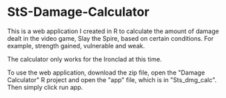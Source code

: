 # StS-Damage-Calculator

This is a web application I created in R to calculate the amount of damage dealt in the video game, Slay the Spire, based on certain conditions. For example, strength gained, vulnerable and weak.

The calculator only works for the Ironclad at this time. 

To use the web application, download the zip file, open the "Damage Calculator" R project and open the "app" file, which is in "Sts_dmg_calc". Then simply click run app.
